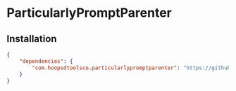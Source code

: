 # ParticularlyPromptParenter

## Installation

```json
{
    "dependencies": {
        "com.hoopsdtoolsco.particularlypromptparenter": "https://github.com/hoops-doggit/ParticularlyPromptParenter.git#upm",
    }
}
```
